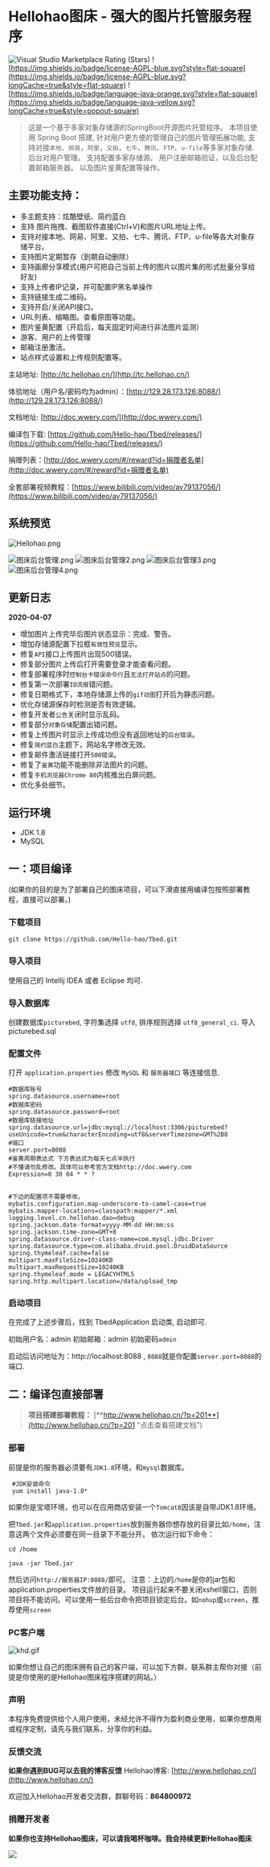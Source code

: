 # Hellohao图床 - 强大的图片托管服务程序

![Visual Studio Marketplace Rating (Stars)](https://img.shields.io/visual-studio-marketplace/stars/ritwickdey.LiveServer?style=flat-square)
![https://img.shields.io/badge/license-AGPL-blue.svg?style=flat-square](https://img.shields.io/badge/license-AGPL-blue.svg?longCache=true&style=flat-square)
![https://img.shields.io/badge/language-java-orange.svg?style=flat-square](https://img.shields.io/badge/language-java-yellow.svg?longCache=true&style=popout-square)

> 这是一个基于多家对象存储源的SpringBoot开源图片托管程序。
> 本项目使用 Spring Boot 搭建, 针对用户更方便的管理自己的图片管理拓展功能, 支持对接`本地`、`网易`，`阿里`，`又拍`，`七牛`、`腾讯`、`FTP`、`u-file`等多家对象存储.
> 后台对用户管理。
> 支持配置多家存储源。
> 用户注册邮箱验证，以及后台配置邮箱服务器。
> 以及图片鉴黄配置等操作。

## 主要功能支持：

- 多主题支持：炫酷壁纸、简约蓝白
- 支持 图片拖拽、截图软件直接(Ctrl+V)和图片URL地址上传。
- 支持对接本地、网易、阿里、又拍、七牛、腾讯、FTP、u-file等各大对象存储平台。
- 支持图片定期暂存（到期自动删除）
- 支持画廊分享模式(用户可把自己当前上传的图片以图片集的形式批量分享给好友)
- 支持上传者IP记录，并可配置IP黑名单操作
- 支持链接生成二维码。
- 支持开启/关闭API接口。
- URL列表、缩略图。查看原图等功能。
- 图片鉴黄配置（开启后，每天固定时间进行非法图片监测）
- 游客、用户的上传管理
- 邮箱注册激活。
- 站点样式设置和上传规则配置等。

主站地址: [http://tc.hellohao.cn/](http://tc.hellohao.cn/)

体验地址（用户名/密码均为admin）：[http://129.28.173.126:8088/](http://129.28.173.126:8088/)

文档地址: [http://doc.wwery.com/](http://doc.wwery.com/)

编译包下载: [https://github.com/Hello-hao/Tbed/releases/](https://github.com/Hello-hao/Tbed/releases/)

捐赠列表：[http://doc.wwery.com/#/reward?id=捐赠者名单](http://doc.wwery.com/#/reward?id=捐赠者名单)

全套部署视频教程：[https://www.bilibili.com/video/av79137056/](https://www.bilibili.com/video/av79137056/)

## 系统预览

![Hellohao.png](http://cdn.wwery.com/Hellohao/f7b030310035310.png)

![图床后台管理.png](http://cdn.wwery.com/Hellohao/c208e0825054822.png)
![图床后台管理2.png](http://cdn.wwery.com/Hellohao/6c7690825054822.png)
![图床后台管理3.png](http://cdn.wwery.com/Hellohao/2a79b0825054822.png)
![图床后台管理4.png](http://cdn.wwery.com/Hellohao/5c1800825054824.png)

## 更新日志

**2020-04-07**
- 增加图片上传完毕后图片状态显示：完成、警告。
- 增加存储源配置下拉框`有效性预览`显示。
- 修复`API`接口上传图片出现500错误。
- 修复部分图片上传后打开需要登录才能查看问题。
- 修复部署程序时`控制台卡错误命令行`且`无法打开站点`的问题。
- 修复第一次部署`IO流报`错问题。
- 修复日期格式下，本地存储源上传的`gif动图`打开后为静态问题。
- 优化存储源保存时检测是否有效逻辑。
- 修复开发者`公告`关闭时显示乱码。
- 修复部分`对象存储`配置出错问题。
- 修复上传图片时显示上传成功但没有返回地址的`后台错误`。
- 修复`简约蓝白`主题下，网站名字修改无效。
- 修复邮件激活链接打开`500错误`。
- 修复了`鉴黄`功能不能删除非法图片的问题。
- 修复`手机浏览器Chrome 80`内核推出白屏问题。
- 优化多处细节。

## 运行环境

- JDK 1.8
- MySQL

## 一：项目编译

(如果你的目的是为了部署自己的图床项目，可以下滑直接用编译包按照部署教程，直接可以部署。)

### 下载项目

```git
git clone https://github.com/Hello-hao/Tbed.git
```

### 导入项目

使用自己的 Intellij IDEA 或者 Eclipse 均可.

### 导入数据库

创建数据库`picturebed`, 字符集选择 `utf8`, 排序规则选择 `utf8_general_ci`.
导入picturebed.sql

### 配置文件

打开 `application.properties` 修改 `MySQL` 和 `服务器端口` 等连接信息.

```properties
#数据库账号
spring.datasource.username=root
#数据库密码
spring.datasource.password=root
#数据库链接地址
spring.datasource.url=jdbc:mysql://localhost:3306/picturebed?useUnicode=true&characterEncoding=utf8&serverTimezone=GMT%2B8
#端口
server.port=8088
#鉴黄周期表达式 下方表达式为每天七点半执行
#不懂请勿乱修改。具体可以参考官方文档http://doc.wwery.com
Expression=0 30 04 * * ?


#下边的配置项不需要修改。
mybatis.configuration.map-underscore-to-camel-case=true
mybatis.mapper-locations=classpath:mapper/*.xml
logging.level.cn.hellohao.dao=debug
spring.jackson.date-format=yyyy-MM-dd HH:mm:ss
spring.jackson.time-zone=GMT+8
spring.datasource.driver-class-name=com.mysql.jdbc.Driver
spring.datasource.type=com.alibaba.druid.pool.DruidDataSource
spring.thymeleaf.cache=false
multipart.maxFileSize=10240KB
multipart.maxRequestSize=10240KB
spring.thymeleaf.mode = LEGACYHTML5
spring.http.multipart.location=/data/upload_tmp

```

### 启动项目

在完成了上述步骤后，找到 TbedApplication 启动类, 启动即可.

初始用户名：admin
初始邮箱：admin
初始密码`admin`

启动后访问地址为：http://localhost:8088 , `8088`就是你配置`server.port=8088`的端口.



## 二：编译包直接部署

> **项目搭建部署教程：**  [**http://www.hellohao.cn/?p=201**](http://www.hellohao.cn/?p=201 "点击查看搭建文档")

### 部署

前提是你的服务器必须要有`JDK1.8`环境，和`mysql`数据库。

```shell
 #JDK安装命令
 yum install java-1.8*
```

如果你是宝塔环境，也可以在应用商店安装一个`Tomcat8`因该是自带JDK1.8环境。

把`Tbed.jar`和`application.properties`放到服务器你想存放的目录比如`/home`，注意这两个文件必须要在同一目录下不能分开。
依次运行如下命令：

```shell
cd /home

java -jar Tbed.jar
```

然后访问`http://服务器IP:8088/`即可。
注意：上边的`/home`是你的jar包和application.properties文件放的目录。
项目运行起来不要关闭xshell窗口，否则项目将不能访问。可以使用一些后台命令把项目锁定后台。如`nohup`或`screen`，推荐使用`screen`

### PC客户端

![khd.gif](http://cdn.wwery.com/Hellohao/b1bb70927045346.gif)

如果你想让自己的图床拥有自己的客户端，可以加下方群，联系群主帮你对接（前提是你使用的是Hellohao图床程序搭建的网站。）

### 声明

本程序免费提供给个人用户使用，未经允许不得作为盈利商业使用，如果你想商用或程序定制，请先与我们联系，分享你的利益。

### 反馈交流

 **如果你遇到BUG可以去我的博客反馈**
Hellohao博客: [http://www.hellohao.cn/](http://www.hellohao.cn/)

欢迎加入Hellohao开发者交流群，群聊号码：**864800972**

### 捐赠开发者

**如果你也支持Hellohao图床，可以请我喝杯咖啡。我会持续更新Hellohao图床**

![](http://cdn.wwery.com/Hellohao/df2710722111702.jpg)
